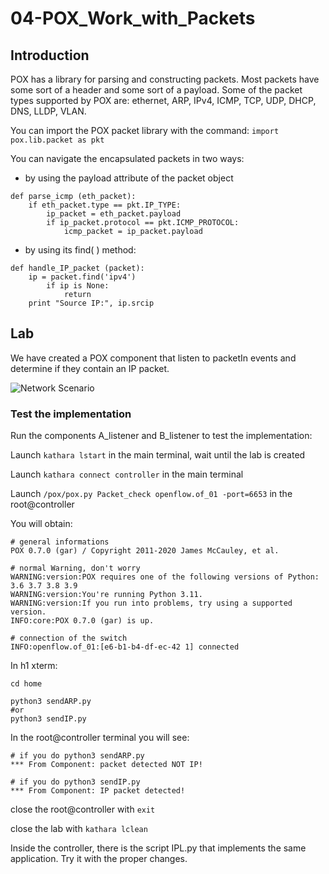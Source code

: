 # 04-POX_Work_with_Packets

## Introduction
POX has a library for parsing and constructing packets. 
Most packets have some sort of a header and some sort of a payload.
Some of the packet types supported by POX are: ethernet, ARP, IPv4, ICMP, TCP, UDP, DHCP, DNS, LLDP, VLAN.

You can import the POX packet library with the command:
```import pox.lib.packet as pkt```

You can navigate the encapsulated packets in two ways:
* by using the payload attribute of the packet object
```
def parse_icmp (eth_packet):
    if eth_packet.type == pkt.IP_TYPE:
        ip_packet = eth_packet.payload
        if ip_packet.protocol == pkt.ICMP_PROTOCOL:
            icmp_packet = ip_packet.payload
```

* by using its find( ) method:
```
def handle_IP_packet (packet):
    ip = packet.find('ipv4')
        if ip is None:
            return
    print "Source IP:", ip.srcip
```

## Lab

We have created a POX component that listen to packetIn events and determine if they contain an IP packet.

![Network Scenario](https://github.com/RicGobs/Kathara-Labs/blob/main/main-labs/sdn-openflow/network_images/network_image1.png)


### Test the implementation

Run the components A_listener and B_listener to test the implementation:

Launch ```kathara lstart``` in the main terminal, wait until the lab is created

Launch ```kathara connect controller``` in the main terminal

Launch ```/pox/pox.py Packet_check openflow.of_01 -port=6653``` in the root@controller

You will obtain: 
```
# general informations
POX 0.7.0 (gar) / Copyright 2011-2020 James McCauley, et al.

# normal Warning, don't worry
WARNING:version:POX requires one of the following versions of Python: 3.6 3.7 3.8 3.9
WARNING:version:You're running Python 3.11.
WARNING:version:If you run into problems, try using a supported version.
INFO:core:POX 0.7.0 (gar) is up.

# connection of the switch
INFO:openflow.of_01:[e6-b1-b4-df-ec-42 1] connected
```

In h1 xterm:
```
cd home

python3 sendARP.py 
#or
python3 sendIP.py 
```

In the root@controller terminal you will see:
```
# if you do python3 sendARP.py 
*** From Component: packet detected NOT IP!

# if you do python3 sendIP.py 
*** From Component: IP packet detected!
```

close the root@controller with ```exit```

close the lab with ```kathara lclean```

Inside the controller, there is the script IPL.py that implements the same application. Try it with the proper changes.